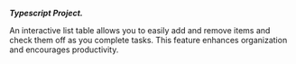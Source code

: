 _**Typescript Project.**_

An interactive list table allows you to easily add and remove items and check them off as you complete tasks. This feature enhances organization and encourages productivity.

